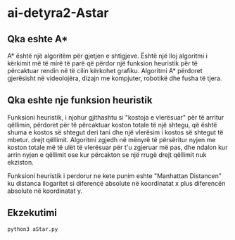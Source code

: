 # ai-detyra2-Astar

## Qka eshte A*

A* është një algoritëm për gjetjen e shtigjeve. Është një lloj algoritmi i kërkimit më të mirë të parë që përdor një funksion heuristik për të përcaktuar rendin në të cilin kërkohet grafiku. 
Algoritmi A* përdoret gjerësisht në videolojëra, dizajn me kompjuter, robotikë dhe fusha të tjera.

## Qka eshte nje funksion heuristik

Funksioni heuristik, i njohur gjithashtu si "kostoja e vlerësuar" për të arritur qëllimin, përdoret për të përcaktuar koston totale të një shtegu, që është shuma e kostos së shtegut deri tani dhe një vlerësim i kostos së shtegut të mbetur. drejt qëllimit. Algoritmi zgjedh në mënyrë të përsëritur nyjen me koston totale më të ulët të vlerësuar për t'u zgjeruar më pas, dhe ndalon kur arrin nyjen e qëllimit ose kur përcakton se një rrugë drejt qëllimit nuk ekziston.

Funksioni heuristik i perdorur ne kete punim eshte "Manhattan Distancen" ku distanca llogaritet si diferencë absolute në koordinatat x plus diferencën absolute në koordinatat y.

## Ekzekutimi

  ```shell
  python3 aStar.py
  ```
